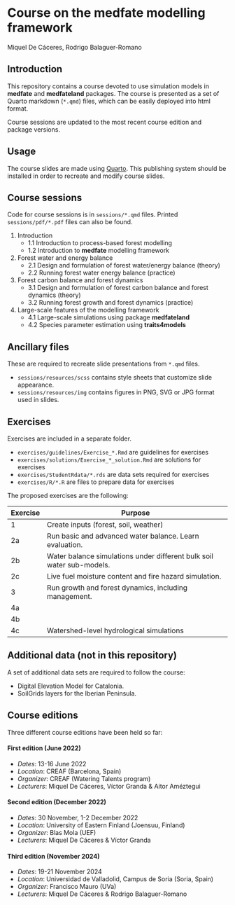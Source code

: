 Course on the medfate modelling framework
================
Miquel De Cáceres, Rodrigo Balaguer-Romano

## Introduction

This repository contains a course devoted to use simulation models in
**medfate** and **medfateland** packages. The course is presented as a
set of Quarto markdown (`*.qmd`) files, which can be easily deployed
into html format.

Course sessions are updated to the most recent course edition and
package versions.

## Usage

The course slides are made using [Quarto](https://quarto.org/). This
publishing system should be installed in order to recreate and modify
course slides.

## Course sessions

Code for course sessions is in `sessions/*.qmd` files. Printed
`sessions/pdf/*.pdf` files can also be found.

1.  Introduction
    - 1.1 Introduction to process-based forest modelling
    - 1.2 Introduction to **medfate** modelling framework
2.  Forest water and energy balance
    - 2.1 Design and formulation of forest water/energy balance (theory)
    - 2.2 Running forest water energy balance (practice)
3.  Forest carbon balance and forest dynamics
    - 3.1 Design and formulation of forest carbon balance and forest
      dynamics (theory)
    - 3.2 Running forest growth and forest dynamics (practice)
4.  Large-scale features of the modelling framework
    - 4.1 Large-scale simulations using package **medfateland**
    - 4.2 Species parameter estimation using **traits4models**

## Ancillary files

These are required to recreate slide presentations from `*.qmd` files.

- `sessions/resources/scss` contains style sheets that customize slide
  appearance.
- `sessions/resources/img` contains figures in PNG, SVG or JPG format
  used in slides.

## Exercises

Exercises are included in a separate folder.

- `exercises/guidelines/Exercise_*.Rmd` are guidelines for exercises
- `exercises/solutions/Exercise_*_solution.Rmd` are solutions for
  exercises
- `exercises/StudentRdata/*.rds` are data sets required for exercises
- `exercises/R/*.R` are files to prepare data for exercises

The proposed exercises are the following:

| Exercise | Purpose |
|----|----|
| 1 | Create inputs (forest, soil, weather) |
| 2a | Run basic and advanced water balance. Learn evaluation. |
| 2b | Water balance simulations under different bulk soil water sub-models. |
| 2c | Live fuel moisture content and fire hazard simulation. |
| 3 | Run growth and forest dynamics, including management. |
| 4a |  |
| 4b |  |
| 4c | Watershed-level hydrological simulations |

## Additional data (not in this repository)

A set of additional data sets are required to follow the course:

- Digital Elevation Model for Catalonia.
- SoilGrids layers for the Iberian Peninsula.

## Course editions

Three different course editions have been held so far:

#### First edition (June 2022)

- *Dates*: 13-16 June 2022
- *Location*: CREAF (Barcelona, Spain)
- *Organizer*: CREAF (Watering Talents program)
- *Lecturers*: Miquel De Cáceres, Víctor Granda & Aitor Améztegui

#### Second edition (December 2022)

- *Dates*: 30 November, 1-2 December 2022
- *Location*: University of Eastern Finland (Joensuu, Finland)
- *Organizer*: Blas Mola (UEF)
- *Lecturers*: Miquel De Cáceres & Víctor Granda

#### Third edition (November 2024)

- *Dates*: 19-21 November 2024
- *Location*: Universidad de Valladolid, Campus de Soria (Soria, Spain)
- *Organizer*: Francisco Mauro (UVa)
- *Lecturers*: Miquel De Cáceres & Rodrigo Balaguer-Romano

